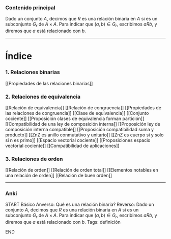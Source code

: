 ### Contenido principal

Dado un conjunto $A$, decimos que $R$ es una relación binaria en $A$ si es un subconjunto $G_r$ de $A \times A$. Para indicar que $(a,b) \in G_r$, escribimos $aRb$, y diremos que $a$ está relacionado con $b$.

--- 
# Índice

### 1. Relaciones binarias
[[Propiedades de las relaciones binarias]]

### 2. Relaciones de equivalencia
[[Relación de equivalencia]]
[[Relación de congruencia]]
[[Propiedades de las relaciones de congruencia]]
[[Clase de equivalencia]]
[[Conjunto cociente]]
[[Proposición clases de equivalencia forman partición]]
[[Compatibilidad de una ley de composición interna]]
[[Proposición ley de composición interna compatible]]
[[Proposición compatibilidad suma y producto]]
[[ZnZ es anillo conmutativo y unitario]]
[[ZnZ es cuerpo si y solo si n es primo]]
[[Espacio vectorial cociente]]
[[Proposiciones espacio vectorial cociente]]
[[Compatibilidad de aplicaciones]]
### 3. Relaciones de orden
[[Relación de orden]]
[[Relación de orden total]]
[[Elementos notables en una relación de orden]]
[[Relación de buen orden]]

---
### Anki

START
Básico
Anverso: Qué es una relación binaria?
Reverso: Dado un conjunto $A$, decimos que $R$ es una relación binaria en $A$ si es un subconjunto $G_r$ de $A \times A$. Para indicar que $(a,b) \in G_r$, escribimos $aRb$, y diremos que $a$ está relacionado con $b$.
Tags: definición
<!--ID: 1705771400952-->
END
